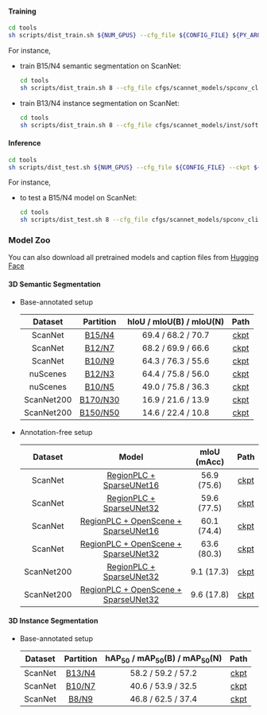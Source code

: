 #### Training

```bash
cd tools
sh scripts/dist_train.sh ${NUM_GPUS} --cfg_file ${CONFIG_FILE} ${PY_ARGS}
```

For instance,
- train B15/N4 semantic segmentation on ScanNet:
    ```bash
    cd tools
    sh scripts/dist_train.sh 8 --cfg_file cfgs/scannet_models/spconv_clip_base15_caption.yaml --extra_tag exp_tag
    ```
- train B13/N4 instance segmentation on ScanNet:
    ```bash
    cd tools
    sh scripts/dist_train.sh 8 --cfg_file cfgs/scannet_models/inst/softgroup_clip_base13_caption.yaml --extra_tag exp_tag
    ```

#### Inference

```bash
cd tools
sh scripts/dist_test.sh ${NUM_GPUS} --cfg_file ${CONFIG_FILE} --ckpt ${CKPT_PATH}
```

For instance,
- to test a B15/N4 model on ScanNet:
    ```bash
    cd tools
    sh scripts/dist_test.sh 8 --cfg_file cfgs/scannet_models/spconv_clip_base15_caption.yaml --ckpt output/scannet_models/spconv_clip_base15_caption/exp_tag/ckpt/checkpoint_ep128.pth
    ```

### Model Zoo
You can also download all pretrained models and caption files from [Hugging Face](https://huggingface.co/jihanyang/RegionPLC)
#### 3D Semantic Segmentation
- Base-annotated setup

    | Dataset | Partition | hIoU / mIoU(B) / mIoU(N) | Path |
    |:---:|:---:|:---:|:---:|
    | ScanNet | [B15/N4](../tools/cfgs/scannet_models/spconv_clip_base15_caption.yaml) | 69.4 / 68.2 / 70.7 | [ckpt](https://connecthkuhk-my.sharepoint.com/:u:/g/personal/jhyang13_connect_hku_hk/EWGG39VOw2NOvKdfUjWnh8UBPgU6zBilXLaKGMgO2asBYw?e=g7QCpC) |
    | ScanNet | [B12/N7](../tools/cfgs/scannet_models/spconv_clip_base12_caption.yaml) | 68.2 / 69.9 / 66.6 | [ckpt](https://connecthkuhk-my.sharepoint.com/:u:/g/personal/jhyang13_connect_hku_hk/EfJpjpul0cBAhHhV3oKm6JkB0UcTUf7TnaLWDgwWkFFGxg?e=OT0wsu) |
    | ScanNet | [B10/N9](../tools/cfgs/scannet_models/spconv_clip_base10_caption.yaml) | 64.3 / 76.3 / 55.6 | [ckpt](https://connecthkuhk-my.sharepoint.com/:u:/g/personal/jhyang13_connect_hku_hk/EZG4gIqTA2lHpephZLXG8tsBQjA-m5e0HXK_ykjaNK_saQ?e=s6q2Dk) |
    | nuScenes | [B12/N3](../tools/cfgs/nuscenes_models/sparseunet_clip_base12_caption.yaml) |  64.4 / 75.8 / 56.0 | [ckpt](https://connecthkuhk-my.sharepoint.com/:u:/g/personal/jhyang13_connect_hku_hk/Ef7cm0XNBjZHupbpYvg9ItkBC8WaB25Ar0kiOTdg5ezz3w?e=dM7Dq6) |
    | nuScenes | [B10/N5](../tools/cfgs/nuscenes_models/sparseunet_clip_base10_caption.yaml) |  49.0 / 75.8 / 36.3 | [ckpt](https://connecthkuhk-my.sharepoint.com/:u:/g/personal/jhyang13_connect_hku_hk/EW3r1oYwaERDk7BE2v9mp4MB0JOBkYMPKWYIWNkbl_EWGQ?e=cHb1g0) |
    | ScanNet200 | [B170/N30](../tools/cfgs/scannet200_models/spconv_clip_base170_caption.yaml) | 16.9 / 21.6 / 13.9 | [ckpt](https://connecthkuhk-my.sharepoint.com/:u:/g/personal/jhyang13_connect_hku_hk/EY6yrNOeKSJEo-526WrcOesBZREtteoZ1KBIGPI26Wq2UQ?e=se8JLj) |
    | ScanNet200 | [B150/N50](../tools/cfgs/scannet200_models/spconv_clip_base150_caption.yaml) | 14.6 / 22.4 / 10.8 | [ckpt](https://connecthkuhk-my.sharepoint.com/:u:/g/personal/jhyang13_connect_hku_hk/EWdyFjCzvn9Gi0FN7VQAJl8BKcQAQYs61Lbh2V27ZT6h0g?e=FzOpex) |

- Annotation-free setup
  
    | Dataset | Model | mIoU  (mAcc) | Path |
    |:---:|:---:|:---:|:---:|
    | ScanNet | [RegionPLC + SparseUNet16](../tools/cfgs/scannet_models/zs/spconv_clip_caption_sparseunet16.yaml) | 56.9 (75.6) | [ckpt](https://connecthkuhk-my.sharepoint.com/:u:/g/personal/jhyang13_connect_hku_hk/EWqYW58Q0GlKuhcAmWZYakUBYV0wyWfbxSarMHo0EZLfMg?e=1Ipfka) |
    | ScanNet | [RegionPLC + SparseUNet32](../tools/cfgs/scannet_models/zs/spconv_clip_caption_sparseunet32.yaml) | 59.6 (77.5) | [ckpt](https://connecthkuhk-my.sharepoint.com/:u:/g/personal/jhyang13_connect_hku_hk/EdeusrJ9OnROsFYLd3E1vQMBdfydH5z5L7674K8tG4gYwQ?e=BTWn6j) |
    | ScanNet | [RegionPLC + OpenScene + SparseUNet16](../tools/cfgs/scannet_models/zs/spconv_clip_caption_sparseunet16_openscene.yaml) | 60.1 (74.4) | [ckpt](https://connecthkuhk-my.sharepoint.com/:u:/g/personal/jhyang13_connect_hku_hk/EVdEJluknNdJhJ4H-oj8nrIBVIXBhZ7Wjw1m5nU68eM3AA?e=Y2V1pk) |
    | ScanNet | [RegionPLC + OpenScene + SparseUNet32](../tools/cfgs/scannet_models/zs/spconv_clip_caption_sparseunet32_openscene.yaml) | 63.6 (80.3)  | [ckpt](https://connecthkuhk-my.sharepoint.com/:u:/g/personal/jhyang13_connect_hku_hk/EeleQjMKupFHnRDliBfCidIBLhC3xyewUJH4BSQTuh55HQ?e=ytbvVd) |
    | ScanNet200 | [RegionPLC + SparseUNet32](../tools/cfgs/scannet200_models/zs/spconv_clip_caption.yaml) |  9.1 (17.3) | [ckpt](https://connecthkuhk-my.sharepoint.com/:u:/g/personal/jhyang13_connect_hku_hk/EdeusrJ9OnROsFYLd3E1vQMBdfydH5z5L7674K8tG4gYwQ?e=BTWn6j) |
    | ScanNet200 | [RegionPLC + OpenScene + SparseUNet32](../tools/cfgs/scannet200_models/zs/spconv_clip_caption_openscene.yaml) |  9.6 (17.8) | [ckpt](https://connecthkuhk-my.sharepoint.com/:u:/g/personal/jhyang13_connect_hku_hk/EeleQjMKupFHnRDliBfCidIBLhC3xyewUJH4BSQTuh55HQ?e=ytbvVd) |


#### 3D Instance Segmentation
- Base-annotated setup

    | Dataset | Partition | hAP<sub>50</sub> / mAP<sub>50</sub>(B) / mAP<sub>50</sub>(N) | Path |
    |:---:|:---:|:---:|:---:|
    | ScanNet | [B13/N4](../tools/cfgs/scannet_models/inst/softgroup_clip_base13_caption.yaml) | 58.2 / 59.2 / 57.2 | [ckpt](https://connecthkuhk-my.sharepoint.com/:u:/g/personal/jhyang13_connect_hku_hk/ETXofs-cwntBiitiBssSO_kBCKvmazufDxST2p9X7Mo56Q?e=zt8vSf) |
    | ScanNet | [B10/N7](../tools/cfgs/scannet_models/inst/softgroup_clip_base10_caption.yaml) | 40.6 / 53.9 / 32.5 | [ckpt](https://connecthkuhk-my.sharepoint.com/:u:/g/personal/jhyang13_connect_hku_hk/Eak_DMQR07xCkB9g52Wqbn0B-j_VNHTQppom_r5K4CCvxQ?e=GpfG9T) |
    | ScanNet | [B8/N9](../tools/cfgs/scannet_models/inst/softgroup_clip_base8_caption.yaml) | 46.8 / 62.5 / 37.4 | [ckpt](https://connecthkuhk-my.sharepoint.com/:u:/g/personal/jhyang13_connect_hku_hk/EaNGtC64C5RMugxp8zISDK0BTOl7f7UZIcTR_lh1bsIEAQ?e=gbfaXz) |
